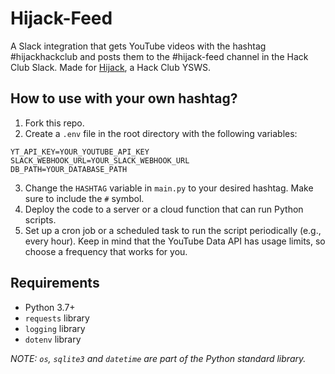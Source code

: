 # Hijack-Feed 

A Slack integration that gets YouTube videos with the hashtag #hijackhackclub and posts them to the #hijack-feed channel in the Hack Club Slack. Made for [Hijack](https://hijack.hackclub.com/), a Hack Club YSWS.

## How to use with your own hashtag?

1. Fork this repo.
2. Create a `.env` file in the root directory with the following variables:

```
YT_API_KEY=YOUR_YOUTUBE_API_KEY
SLACK_WEBHOOK_URL=YOUR_SLACK_WEBHOOK_URL
DB_PATH=YOUR_DATABASE_PATH
```
3. Change the `HASHTAG` variable in `main.py` to your desired hashtag. Make sure to include the `#` symbol.
4. Deploy the code to a server or a cloud function that can run Python scripts.
5. Set up a cron job or a scheduled task to run the script periodically (e.g., every hour). Keep in mind that the YouTube Data API has usage limits, so choose a frequency that works for you.

## Requirements
- Python 3.7+
- `requests` library
- `logging` library
- `dotenv` library

*NOTE: `os`, `sqlite3` and `datetime` are part of the Python standard library.*

